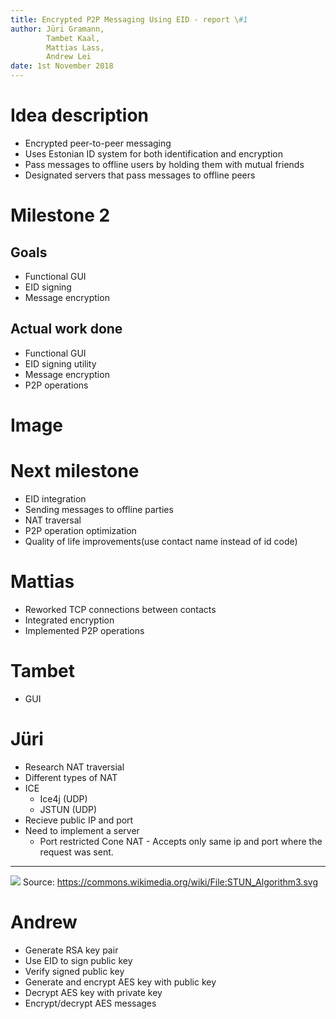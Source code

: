 ```yaml
---
title: Encrypted P2P Messaging Using EID - report \#1
author: Jüri Gramann, 
        Tambet Kaal, 
        Mattias Lass, 
        Andrew Lei
date: 1st November 2018
---
```


# Idea description

* Encrypted peer-to-peer messaging
* Uses Estonian ID system for both identification and encryption
* Pass messages to offline users by holding them with mutual friends
* Designated servers that pass messages to offline peers

# Milestone 2
## Goals 

- Functional GUI
- EID signing
- Message encryption

## Actual work done 

- Functional GUI
- EID signing utility
- Message encryption
- P2P operations

# Image

# Next milestone

- EID integration
- Sending messages to offline parties
- NAT traversal
- P2P operation optimization
- Quality of life improvements(use contact name instead of id code)

# Mattias

- Reworked TCP connections between contacts
- Integrated encryption 
- Implemented P2P operations

# Tambet
- GUI

# Jüri

- Research NAT traversial
- Different types of NAT
- ICE 
    - Ice4j (UDP)
    - JSTUN (UDP)
- Recieve public IP and port
- Need to implement a server
    - Port restricted Cone NAT - Accepts only same ip and port where the request was sent.

---
![](https://upload.wikimedia.org/wikipedia/commons/6/63/STUN_Algorithm3.svg)
Source: https://commons.wikimedia.org/wiki/File:STUN_Algorithm3.svg

# Andrew

- Generate RSA key pair
- Use EID to sign public key
- Verify signed public key
- Generate and encrypt AES key with public key
- Decrypt AES key with private key
- Encrypt/decrypt AES messages
